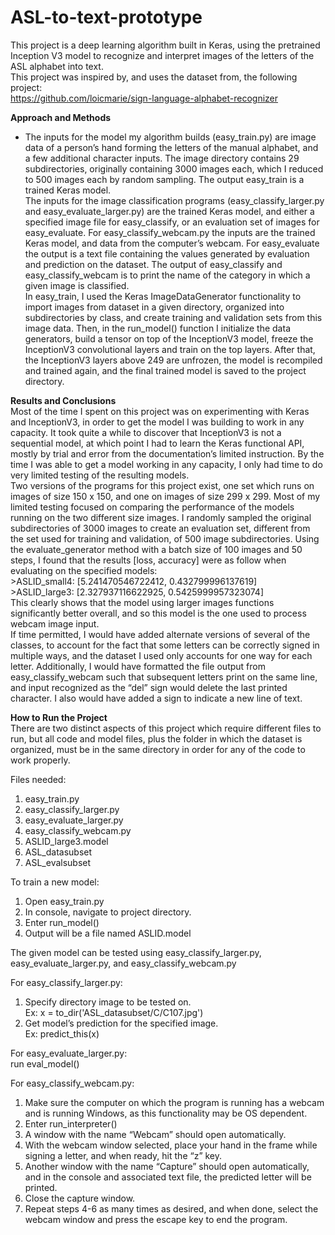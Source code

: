 # ASL-to-text-prototype
This project is a deep learning algorithm built in Keras, using the pretrained Inception V3 model to recognize and interpret images of the letters of the ASL alphabet into text.  
This project was inspired by, and uses the dataset from, the following project:  
	https://github.com/loicmarie/sign-language-alphabet-recognizer
  
  
<b>Approach and Methods</b>  
*	The inputs for the model my algorithm builds (easy_train.py) are image data of a person’s hand forming the letters of the manual alphabet, and a few additional character inputs. The image directory  contains 29 subdirectories, originally containing 3000 images each, which I reduced to 500 images each by random sampling. The output easy_train is a trained Keras model.  
	The inputs for the image classification programs (easy_classify_larger.py and easy_evaluate_larger.py) are the trained Keras model, and either a specified image file for easy_classify, or an evaluation set of images for easy_evaluate. For easy_classify_webcam.py the inputs are the trained Keras model, and data from the computer’s webcam. For easy_evaluate the output is a text file containing the values generated by evaluation and prediction on the dataset. The output of easy_classify and easy_classify_webcam is to print the name of the category in which a given image is classified.  
	In easy_train, I used the Keras ImageDataGenerator functionality to import images from dataset in a given directory, organized into subdirectories by class, and create training and validation sets from this image data. Then, in the run_model() function I initialize the data generators, build a tensor on top of the InceptionV3 model, freeze the InceptionV3 convolutional layers and train on the top layers. After that, the InceptionV3 layers above 249 are unfrozen, the model is recompiled and trained again, and the final trained model is saved to the project directory.   
  
  
<b>Results and Conclusions</b>  
	Most of the time I spent on this project was on experimenting with Keras and InceptionV3, in order to get the model I was building to work in any capacity. It took quite a while to discover that InceptionV3 is not a sequential model, at which point I had to learn the Keras functional API, mostly by trial and error from the documentation’s limited instruction. By the time I was able to get a model working in any capacity, I only had time to do very limited testing of the resulting models.  
	Two versions of the programs for this project exist, one set which runs on images of size 150 x 150, and one on images of size 299 x 299. Most of my limited testing focused on comparing the performance of the models running on the two different size images. I randomly sampled the original subdirectories of 3000 images to create an evaluation set, different from the set used for training and validation, of 500 image subdirectories. Using the evaluate_generator method with a batch size of 100 images and 50 steps, I found that the results [loss, accuracy] were as follow when evaluating on the specified models:  
		>ASLID_small4: [5.241470546722412, 0.432799996137619]  
		>ASLID_large3: [2.327937116622925, 0.5425999957323074]  
	This clearly shows that the model using larger images functions significantly better overall, and so this model is the one used to process webcam image input.   
	If time permitted, I would have added alternate versions of several of the classes, to account for the fact that some letters can be correctly signed in multiple ways, and the dataset I used only accounts for one way for each letter. Additionally, I would have formatted the file output from easy_classify_webcam such that subsequent letters print on the same line, and input recognized as the “del” sign would delete the last printed character. I also would have added a sign to indicate a new line of text.  
  
  
<b>How to Run the Project</b>  
	There are two distinct aspects of this project which require different files to run, but all code and model files, plus the folder in which the dataset is organized, must be in the same directory in order for any of the code to work properly.  
	
Files needed:
1.	easy_train.py
2.	easy_classify_larger.py
3.	easy_evaluate_larger.py
4.	easy_classify_webcam.py
5.	ASLID_large3.model
6.	ASL_datasubset
7.	ASL_evalsubset  

To train a new model:  
1.	Open easy_train.py
2.	In console, navigate to project directory.
3. 	Enter run_model()
4.	Output will be a file named ASLID.model

The given model can be tested using easy_classify_larger.py, easy_evaluate_larger.py, and easy_classify_webcam.py  

For easy_classify_larger.py:  
1.	Specify directory image to be tested on.  
		Ex: x = to_dir('ASL_datasubset/C/C107.jpg')  
2.	Get model’s prediction for the specified image.  
		Ex: predict_this(x)  
		
For easy_evaluate_larger.py:  
	run eval_model()  
	
For easy_classify_webcam.py:  
1.	Make sure the computer on which the program is running has a webcam and is running Windows, as this functionality may be OS dependent.
2.	Enter run_interpreter()
3.	A window with the name “Webcam” should open automatically.
4.	With the webcam window selected, place your hand in the frame while signing a letter, and when ready, hit the “z” key.
5.	Another window with the name “Capture” should open automatically, and in the console and associated text file, the predicted letter will be printed.
6.	Close the capture window.
7.	Repeat steps 4-6 as many times as desired, and when done, select the webcam window and press the escape key to end the program.
